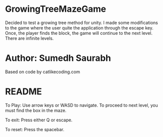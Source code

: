 # GrowingTreeMazeGame
Decided to test a growing tree method for unity. I made some modifications to the game where the user quite the application through the escape key. Once, the player finds the block, the game will continue to the next level. There are infinite levels.



# Author: Sumedh Saurabh
Based on code by catlikecoding.com


# README

To Play:
Use arrow keys or WASD to navigate. To proceed to next level, you must find the box in the maze.

To exit:
Press either Q or escape.

To reset:
Press the spacebar.
